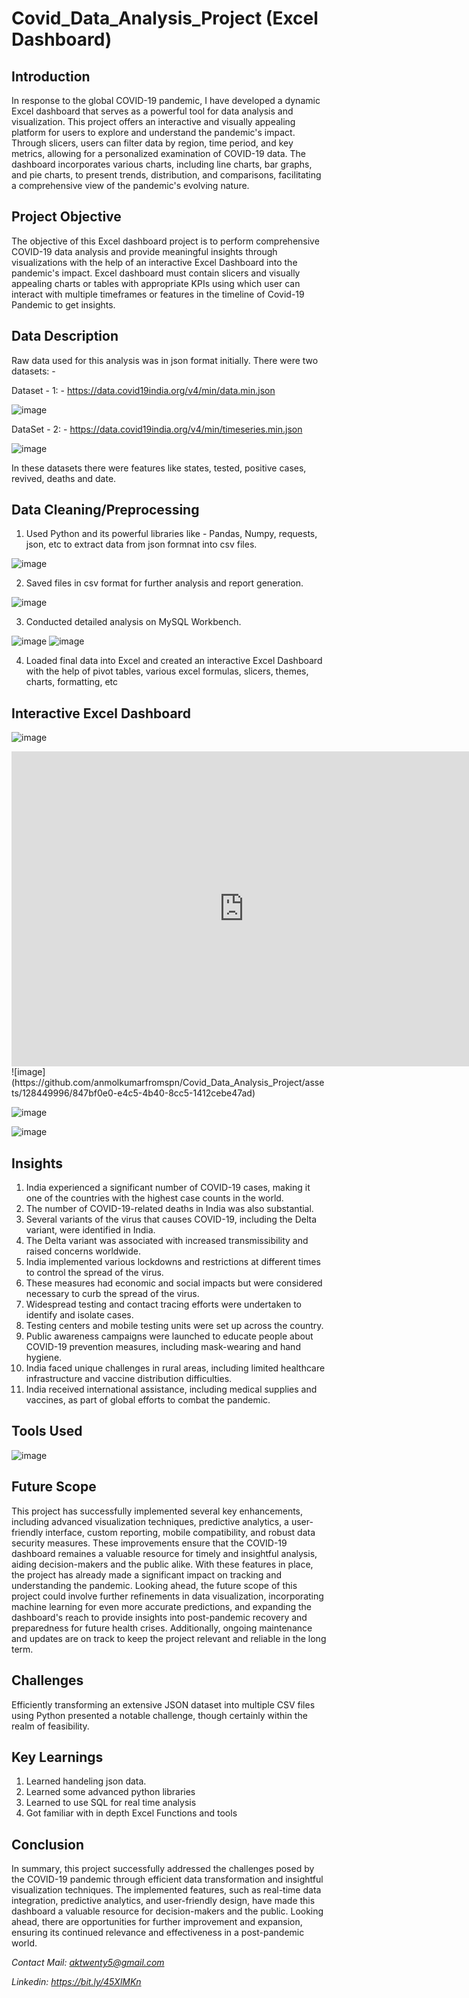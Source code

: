 # Covid_Data_Analysis_Project (Excel Dashboard)

## Introduction

In response to the global COVID-19 pandemic, I have developed a dynamic Excel dashboard that serves as a powerful tool for data analysis and visualization. This project offers an interactive and visually appealing platform for users to explore and understand the pandemic's impact. Through slicers, users can filter data by region, time period, and key metrics, allowing for a personalized examination of COVID-19 data. The dashboard incorporates various charts, including line charts, bar graphs, and pie charts, to present trends, distribution, and comparisons, facilitating a comprehensive view of the pandemic's evolving nature.

## Project Objective

The objective of this Excel dashboard project is to perform comprehensive COVID-19 data analysis and provide meaningful insights through visualizations with the help of an interactive Excel Dashboard into the pandemic's impact. Excel dashboard must contain slicers and visually appealing charts or tables with appropriate KPIs using which user can interact with multiple timeframes or features in the timeline of Covid-19 Pandemic to get insights.

## Data Description

Raw data used for this analysis was in json format initially.
There were two datasets: -

Dataset - 1: -
https://data.covid19india.org/v4/min/data.min.json

![image](https://github.com/anmolkumarfromspn/Covid_Data_Analysis_Project/assets/128449996/a286e424-3d4d-4b28-bb31-181edfa20ba8)

DataSet - 2: -
https://data.covid19india.org/v4/min/timeseries.min.json

![image](https://github.com/anmolkumarfromspn/Covid_Data_Analysis_Project/assets/128449996/50649c63-8f57-4bd8-bb1f-65edaeb6ef1c)

In these datasets there were features like states, tested, positive cases, revived, deaths and date.

## Data Cleaning/Preprocessing

1. Used Python and its powerful libraries like - Pandas, Numpy, requests, json, etc to extract data from json formnat into csv files.

![image](https://github.com/anmolkumarfromspn/Covid_Data_Analysis_Project/assets/128449996/b46dbd41-6b33-44b1-947a-a153787fb263)

2. Saved files in csv format for further analysis and report generation.

![image](https://github.com/anmolkumarfromspn/Covid_Data_Analysis_Project/assets/128449996/47cdfe1c-3356-49d8-a0d1-bb6a03bbae83)

3. Conducted detailed analysis on MySQL Workbench.

![image](https://github.com/anmolkumarfromspn/Covid_Data_Analysis_Project/assets/128449996/7bf97282-2d90-4db5-af16-d4519247fbd3)
![image](https://github.com/anmolkumarfromspn/Covid_Data_Analysis_Project/assets/128449996/26b7e505-002e-4bdc-959b-494af577b096)

4. Loaded final data into Excel and created an interactive Excel Dashboard with the help of pivot tables, various excel formulas, slicers, themes, charts, formatting, etc

## Interactive Excel Dashboard

![image](https://github.com/anmolkumarfromspn/Covid_Data_Analysis_Project/assets/128449996/90475c52-681f-4981-a9b7-48856eedc76f)
<iframe src="https://www.veed.io/embed/90cede98-064a-4a52-aff7-3f64f71c0db1" width="744" height="504" frameborder="0" title="video1791503164" webkitallowfullscreen mozallowfullscreen allowfullscreen></iframe>
![image](https://github.com/anmolkumarfromspn/Covid_Data_Analysis_Project/assets/128449996/847bf0e0-e4c5-4b40-8cc5-1412cebe47ad)

![image](https://github.com/anmolkumarfromspn/Covid_Data_Analysis_Project/assets/128449996/d89c2a0f-c0fe-4a29-9e1c-76defc3444d5)

![image](https://github.com/anmolkumarfromspn/Covid_Data_Analysis_Project/assets/128449996/2763a25e-c6bd-4246-8e61-06cf05981ac8)

## Insights

1. India experienced a significant number of COVID-19 cases, making it one of the countries with the highest case counts in the world.
2. The number of COVID-19-related deaths in India was also substantial.
3. Several variants of the virus that causes COVID-19, including the Delta variant, were identified in India.
4. The Delta variant was associated with increased transmissibility and raised concerns worldwide.
5. India implemented various lockdowns and restrictions at different times to control the spread of the virus.
6. These measures had economic and social impacts but were considered necessary to curb the spread of the virus.
7. Widespread testing and contact tracing efforts were undertaken to identify and isolate cases.
8. Testing centers and mobile testing units were set up across the country.
9. Public awareness campaigns were launched to educate people about COVID-19 prevention measures, including mask-wearing and hand hygiene.
10. India faced unique challenges in rural areas, including limited healthcare infrastructure and vaccine distribution difficulties.
11. India received international assistance, including medical supplies and vaccines, as part of global efforts to combat the pandemic.

## Tools Used

![image](https://github.com/anmolkumarfromspn/Covid_Data_Analysis_Project/assets/128449996/66ef775d-9f43-4ea1-b519-e8fd98f19ae4)

## Future Scope

This project has successfully implemented several key enhancements, including advanced visualization techniques, predictive analytics, a user-friendly interface, custom reporting, mobile compatibility, and robust data security measures. These improvements ensure that the COVID-19 dashboard remaines a valuable resource for timely and insightful analysis, aiding decision-makers and the public alike. With these features in place, the project has already made a significant impact on tracking and understanding the pandemic. Looking ahead, the future scope of this project could involve further refinements in data visualization, incorporating machine learning for even more accurate predictions, and expanding the dashboard's reach to provide insights into post-pandemic recovery and preparedness for future health crises. Additionally, ongoing maintenance and updates are on track to keep the project relevant and reliable in the long term.

## Challenges

Efficiently transforming an extensive JSON dataset into multiple CSV files using Python presented a notable challenge, though certainly within the realm of feasibility.

## Key Learnings

1. Learned handeling json data.
2. Learned some advanced python libraries
3. Learned to use SQL for real time analysis
4. Got familiar with in depth Excel Functions and tools

## Conclusion

In summary, this project successfully addressed the challenges posed by the COVID-19 pandemic through efficient data transformation and insightful visualization techniques. The implemented features, such as real-time data integration, predictive analytics, and user-friendly design, have made this dashboard a valuable resource for decision-makers and the public. Looking ahead, there are opportunities for further improvement and expansion, ensuring its continued relevance and effectiveness in a post-pandemic world.

*Contact Mail: aktwenty5@gmail.com*

*Linkedin: https://bit.ly/45XlMKn*

